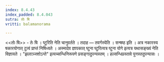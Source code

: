 ```yaml
---
index: 8.4.43
index_padded: 8.4.043
sutra: तोः षि
vritti: balamanorama

---
```

<<तोः षि>> - तेः षि । ष्टुरिति नेति चानुवर्तते । तदाह — तवर्गस्येति । सन्षष्ठ इति । अत्र नकारस्य षकारयोगात् टुत्वं प्राप्तं निषिध्यते । अस्मादेव ज्ञापकात् ष्टुना ष्टुरित्यत्र ष्टुना योगे इत्यत्र यथासङ्ख्यं नेति विज्ञायते । "झलाञ्जशोऽन्ते" इत्यच्सन्धिनिरूपणे प्रसङ्गादुपन्यस्तम् । हल्सन्धिप्रस्तावे पुनस्तदुपन्यासः ।